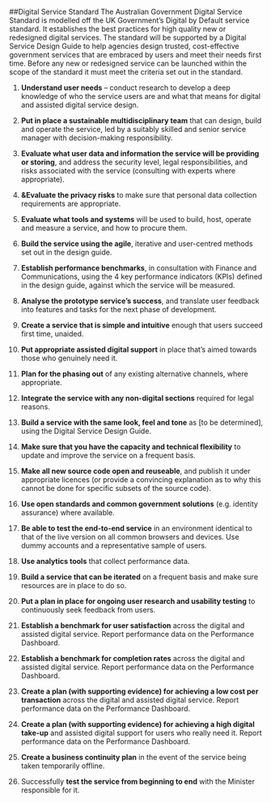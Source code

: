 ##Digital Service Standard
The Australian Government Digital Service Standard is modelled off the UK Government’s Digital by Default service standard. It establishes the best practices for high quality new or redesigned digital services. The standard will be supported by a Digital Service Design Guide to help agencies design trusted, cost-effective government services that are embraced by users and meet their needs first time. Before any new or redesigned service can be launched within the scope of the standard it must meet the criteria set out in the standard.


1.	**Understand user needs** – conduct research to develop a deep knowledge of who the service users are and what that means for digital and assisted digital service design.

2.	**Put in place a sustainable multidisciplinary team** that can design, build and operate the service, led by a suitably skilled and senior service manager with decision-making responsibility.

3.	**Evaluate what user data and information the service will be providing or storing**, and address the security level, legal responsibilities, and risks associated with the service (consulting with experts where appropriate).

4.	**&Evaluate the privacy risks** to make sure that personal data collection requirements are appropriate.

5.	**Evaluate what tools and systems** will be used to build, host, operate and measure a service, and how to procure them.

6.	**Build the service using the agile**, iterative and user-centred methods set out in the design guide.

7.	**Establish performance benchmarks**, in consultation with Finance and Communications, using the 4 key performance indicators (KPIs) defined in the design guide, against which the service will be measured.

8.	**Analyse the prototype service’s success**, and translate user feedback into features and tasks for the next phase of development.

9.	**Create a service that is simple and intuitive** enough that users succeed first time, unaided.

10.	**Put appropriate assisted digital support** in place that’s aimed towards those who genuinely need it.

11.	**Plan for the phasing out** of any existing alternative channels, where appropriate.

12.	**Integrate the service with any non-digital sections** required for legal reasons.

13.	**Build a service with the same look, feel and tone** as [to be determined], using the Digital Service Design Guide.

14.	**Make sure that you have the capacity and technical flexibility** to update and improve the service on a frequent basis.

15.	**Make all new source code open and reuseable**, and publish it under appropriate licences (or provide a convincing explanation as to why this cannot be done for specific subsets of the source code).

16.	**Use open standards and common government solutions** (e.g. identity assurance) where available.

17.	**Be able to test the end-to-end service** in an environment identical to that of the live version on all common browsers and devices. Use dummy accounts and a representative sample of users.

18.	**Use analytics tools** that collect performance data.

19.	**Build a service that can be iterated** on a frequent basis and make sure resources are in place to do so.

20.	**Put a plan in place for ongoing user research and usability testing** to continuously seek feedback from users.

21.	**Establish a benchmark for user satisfaction** across the digital and assisted digital service. Report performance data on the Performance Dashboard.

22.	**Establish a benchmark for completion rates** across the digital and assisted digital service. Report performance data on the Performance Dashboard.

23.	**Create a plan (with supporting evidence) for achieving a low cost per transaction** across the digital and assisted digital service. Report performance data on the Performance Dashboard.

24.	**Create a plan (with supporting evidence) for achieving a high digital take-up** and assisted digital support for users who really need it. Report performance data on the Performance Dashboard.

25.	**Create a business continuity plan** in the event of the service being taken temporarily offline.

26.	Successfully **test the service from beginning to end** with the Minister responsible for it.

